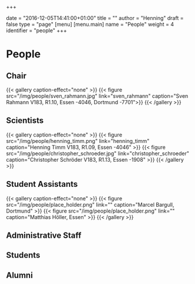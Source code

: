 +++

date = "2016-12-05T14:41:00+01:00"
title = ""
author = "Henning"
draft = false
type = "page"
[menu]
     [menu.main]
        name = "People"
        weight = 4
        identifier = "people"
+++

# People
<!-- {{< figure src="/img/people/place_holder.png" link="" caption="" >}} -->


## Chair


{{< gallery caption-effect="none" >}}
{{< figure src="/img/people/sven_rahmann.jpg" link="sven_rahmann" caption="Sven Rahmann V183, R1.10, Essen -4046, Dortmund -7701">}}
{{< /gallery >}}

## Scientists

{{< gallery caption-effect="none" >}}
{{< figure src="/img/people/henning_timm.png" link="henning_timm" caption="Henning Timm V183, R1.09, Essen -4046" >}}
{{< figure src="/img/people/christopher_schroeder.jpg" link="christopher_schroeder" caption="Christopher Schröder V183, R1.13, Essen -1908" >}}
{{< /gallery >}}

## Student Assistants

{{< gallery caption-effect="none" >}}
{{< figure src="/img/people/place_holder.png" link="" caption="Marcel Bargull, Dortmund" >}}
{{< figure src="/img/people/place_holder.png" link="" caption="Matthias Höller, Essen" >}}
{{< /gallery >}}

## Administrative Staff

## Students

## Alumni
